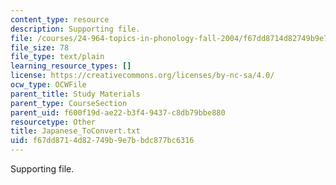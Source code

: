```yaml
---
content_type: resource
description: Supporting file.
file: /courses/24-964-topics-in-phonology-fall-2004/f67dd8714d82749b9e7bbdc877bc6316_Japanese_ToConvert.txt
file_size: 78
file_type: text/plain
learning_resource_types: []
license: https://creativecommons.org/licenses/by-nc-sa/4.0/
ocw_type: OCWFile
parent_title: Study Materials
parent_type: CourseSection
parent_uid: f600f19d-ae22-b3f4-9437-c8db79bbe880
resourcetype: Other
title: Japanese_ToConvert.txt
uid: f67dd871-4d82-749b-9e7b-bdc877bc6316
---
```

Supporting file.
